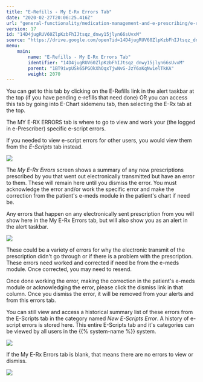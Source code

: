```yaml
---
title: "E-Refills - My E-Rx Errors Tab"
date: "2020-02-27T20:06:25.416Z"
url: "general-functionality/medication-management-and-e-prescribing/e-refills-my-e-rx-errors-tab.html"
version: 17
id: "14D4jugRUV60ZlpKzbFhIJtsqz_dnwy15jlyn66sUvxM"
source: "https://drive.google.com/open?id=14D4jugRUV60ZlpKzbFhIJtsqz_dnwy15jlyn66sUvxM"
menu:
    main:
        name: "E-Refills - My E-Rx Errors Tab"
        identifier: "14D4jugRUV60ZlpKzbFhIJtsqz_dnwy15jlyn66sUvxM"
        parent: "1BT9iwpUSk65PGOkXhOqxTjwNvG-JzY6aKqNw1elTkKA"
        weight: 2070
---
```

You can get to this tab by clicking on the E-Refills link in the alert taskbar at the top (if you have pending e-refills that need done) OR you can access this tab by going into E-Chart sidemenu tab, then selecting the E-Rx tab at the top.

The MY E-RX ERRORS tab is where to go to view and work your (the logged in e-Prescriber) specific e-script errors.

If you needed to view e-script errors for other users, you would view them from the *E-Scripts* tab instead.

![](e-refills-my-e-rx-errors-tab.images/image1.png)

The *My E-Rx Errors* screen shows a summary of any new prescriptions prescribed by you that went out electronically transmitted but have an error to them. These will remain here until you dismiss the error. You must acknowledge the error and/or work the specific error and make the correction from the patient's e-meds module in the patient's chart if need be.

Any errors that happen on any electronically sent prescription from you will show here in the My E-Rx Errors tab, but will also show you as an alert in the alert taskbar.

![](e-refills-my-e-rx-errors-tab.images/image2.png)

These could be a variety of errors for why the electronic transmit of the prescription didn't go through or if there is a problem with the prescription. These errors need worked and corrected if need be from the e-meds module. Once corrected, you may need to resend.

Once done working the error, making the correction in the patient's e-meds module or acknowledging the error, please click the dismiss link in that column. Once you dismiss the error, it will be removed from your alerts and from this errors tab.

You can still view and access a historical summary list of these errors from the E-Scripts tab in the category named *New E-Scripts Error*. A history of e-script errors is stored here. This entire E-Scripts tab and it's categories can be viewed by all users in the {{% system-name %}} system.

![](e-refills-my-e-rx-errors-tab.images/image3.png)

If the My E-Rx Errors tab is blank, that means there are no errors to view or dismiss.

![](https://lh4.googleusercontent.com/QKgtr5ePz3xTgXOMJIoAhCdGnFvvIfjS_j6l_4hpcmyNhaUtI7rj2pH4Zi7VKL6EdbI6wkzuLq6-kdyB-fF6ahxZTPxLtraLWqdLq_5FVPxc-eounU6tFBMLJxZdGIOJ9eTjObsFc-spT2rvTw)


